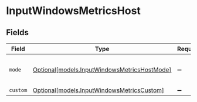 # InputWindowsMetricsHost


## Fields

| Field                                                                                    | Type                                                                                     | Required                                                                                 | Description                                                                              |
| ---------------------------------------------------------------------------------------- | ---------------------------------------------------------------------------------------- | ---------------------------------------------------------------------------------------- | ---------------------------------------------------------------------------------------- |
| `mode`                                                                                   | [Optional[models.InputWindowsMetricsHostMode]](../models/inputwindowsmetricshostmode.md) | :heavy_minus_sign:                                                                       | Select level of detail for host metrics                                                  |
| `custom`                                                                                 | [Optional[models.InputWindowsMetricsCustom]](../models/inputwindowsmetricscustom.md)     | :heavy_minus_sign:                                                                       | N/A                                                                                      |